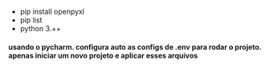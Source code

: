 - pip install openpyxl
- pip list
- python 3.++

#### usando o pycharm. configura auto as configs de .env para rodar o projeto. apenas iniciar um novo projeto e aplicar esses arquivos
